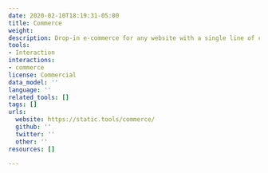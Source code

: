 ```yaml
---
date: 2020-02-10T18:19:31-05:00
title: Commerce
weight: 
description: Drop-in e-commerce for any website with a single line of code.
tools:
- Interaction
interactions:
- commerce
license: Commercial
data_model: ''
language: ''
related_tools: []
tags: []
urls:
  website: https://static.tools/commerce/
  github: ''
  twitter: ''
  other: ''
resources: []

---
```

